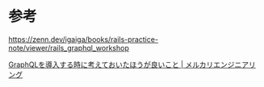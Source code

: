 # 参考
https://zenn.dev/igaiga/books/rails-practice-note/viewer/rails_graphql_workshop


[GraphQLを導入する時に考えておいたほうが良いこと \| メルカリエンジニアリング](https://engineering.mercari.com/blog/entry/20220303-concerns-with-using-graphql/)

